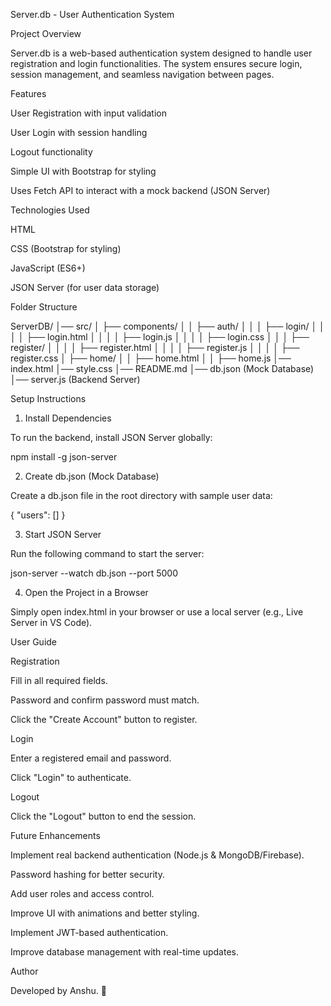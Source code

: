 Server.db - User Authentication System

Project Overview

Server.db is a web-based authentication system designed to handle user registration and login functionalities. The system ensures secure login, session management, and seamless navigation between pages.

Features

User Registration with input validation

User Login with session handling

Logout functionality

Simple UI with Bootstrap for styling

Uses Fetch API to interact with a mock backend (JSON Server)

Technologies Used

HTML

CSS (Bootstrap for styling)

JavaScript (ES6+)

JSON Server (for user data storage)

Folder Structure

ServerDB/
│── src/
│   ├── components/
│   │   ├── auth/
│   │   │   ├── login/
│   │   │   │   ├── login.html
│   │   │   │   ├── login.js
│   │   │   │   ├── login.css
│   │   │   ├── register/
│   │   │   │   ├── register.html
│   │   │   │   ├── register.js
│   │   │   │   ├── register.css
│   ├── home/
│   │   ├── home.html
│   │   ├── home.js
│── index.html
│── style.css
│── README.md
│── db.json (Mock Database)
│── server.js (Backend Server)

Setup Instructions

1. Install Dependencies

To run the backend, install JSON Server globally:

npm install -g json-server

2. Create db.json (Mock Database)

Create a db.json file in the root directory with sample user data:

{
  "users": []
}

3. Start JSON Server

Run the following command to start the server:

json-server --watch db.json --port 5000

4. Open the Project in a Browser

Simply open index.html in your browser or use a local server (e.g., Live Server in VS Code).

User Guide

Registration

Fill in all required fields.

Password and confirm password must match.

Click the "Create Account" button to register.

Login

Enter a registered email and password.

Click "Login" to authenticate.

Logout

Click the "Logout" button to end the session.

Future Enhancements

Implement real backend authentication (Node.js & MongoDB/Firebase).

Password hashing for better security.

Add user roles and access control.

Improve UI with animations and better styling.

Implement JWT-based authentication.

Improve database management with real-time updates.

Author

Developed by Anshu. 🚀

